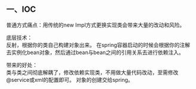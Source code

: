 ## 一、IOC  
普通方式痛点：用传统的new Impl方式更换实现类会带来大量的改动和风险。  

底层技术：  
反射，根据你的类自己构建对象出来。
在spring容器启动的时候会根据你的注解去实例化bean对象，然后通过bean与bean之间的引用关系去进行依赖注入。  


带来的好处：  
类与类之间彻底解耦了，修改依赖实现类，不用做大量代码改动，至需修改@service或xml的配置即可。 
对象的创建交给spring。
	
